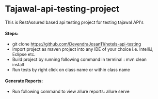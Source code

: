 # Tajawal-api-testing-project
This is RestAssured based api testing project for testing tajawal API's

#### Steps:
- git clone https://github.com/DevendraJosan11/hotels-api-testing 
- Import project as maven project into any IDE of your choice i.e. IntelliJ, Eclipse etc.
- Build project by running following command in terminal : mvn clean install
- Run tests by right click on class name or within class name
    
#### Generate Reports:
- Run following command to view allure reports: allure serve
